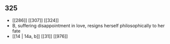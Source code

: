 ## 325
- [[286]] [[307]] [[324]] 
- B, suffering disappointment in love, resigns herself philosophically to her fate
- [[14 | 14a, b]] [[31]] [[976]] 

